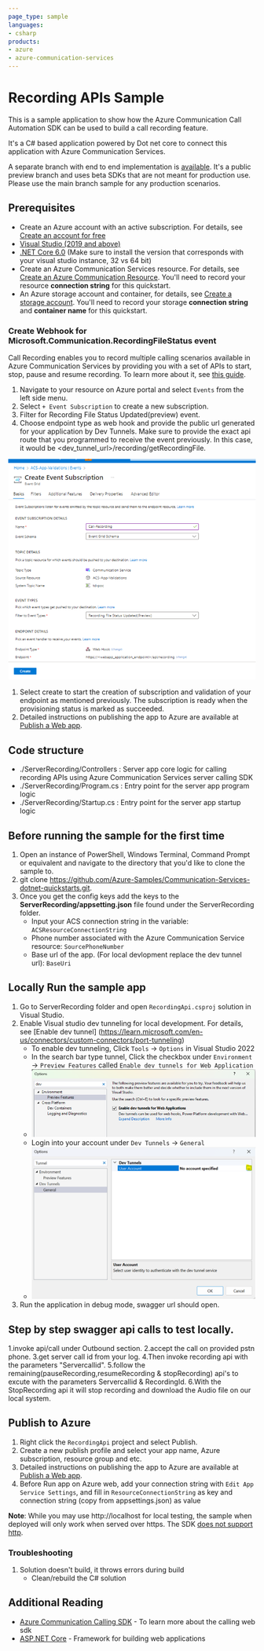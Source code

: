 ```yaml
---
page_type: sample
languages:
- csharp
products:
- azure
- azure-communication-services
---
```


# Recording APIs Sample

This is a sample application to show how the Azure Communication Call Automation SDK can be used to build a call recording feature.

It's a C# based application powered by Dot net core to connect this application with Azure Communication Services.

A separate branch with end to end implementation is [available](https://github.com/Azure-Samples/communication-services-web-calling-hero/tree/public-preview). It's a public preview branch and uses beta SDKs that are not meant for production use. Please use the main branch sample for any production scenarios.

## Prerequisites

- Create an Azure account with an active subscription. For details, see [Create an account for free](https://azure.microsoft.com/free/?WT.mc_id=A261C142F)
- [Visual Studio (2019 and above)](https://visualstudio.microsoft.com/vs/)
- [.NET Core 6.0](https://dotnet.microsoft.com/en-us/download/dotnet/6.0) (Make sure to install the version that corresponds with your visual studio instance, 32 vs 64 bit)
- Create an Azure Communication Services resource. For details, see [Create an Azure Communication Resource](https://docs.microsoft.com/azure/communication-services/quickstarts/create-communication-resource). You'll need to record your resource **connection string** for this quickstart.
- An Azure storage account and container, for details, see [Create a storage account](https://docs.microsoft.com/azure/storage/common/storage-account-create?tabs=azure-portal). You'll need to record your storage **connection string** and **container name** for this quickstart.

### Create Webhook for Microsoft.Communication.RecordingFileStatus event
Call Recording enables you to record multiple calling scenarios available in Azure Communication Services by providing you with a set of APIs to start, stop, pause and resume recording. To learn more about it, see [this guide](https://learn.microsoft.com/en-us/azure/communication-services/concepts/voice-video-calling/call-recording). 
1. Navigate to your resource on Azure portal and select `Events` from the left side menu.
2. Select `+ Event Subscription` to create a new subscription. 
3. Filter for Recording File Status Updated(preview) event. 
4. Choose endpoint type as web hook and provide the public url generated for your application by Dev Tunnels. Make sure to provide the exact api route that you programmed to receive the event previously. In this case, it would be <dev_tunnel_url>/recording/getRecordingFile.

![Event Grid Subscription for Call Recording](./data/EventgridSubscription-CallRecording.png)

1. Select create to start the creation of subscription and validation of your endpoint as mentioned previously. The subscription is ready when the provisioning status is marked as succeeded.
2. Detailed instructions on publishing the app to Azure are available at [Publish a Web app](https://docs.microsoft.com/visualstudio/deployment/quickstart-deploy-to-azure?view=vs-2019).
## Code structure

- ./ServerRecording/Controllers : Server app core logic for calling recording APIs using Azure Communication Services server calling SDK
- ./ServerRecording/Program.cs : Entry point for the server app program logic
- ./ServerRecording/Startup.cs : Entry point for the server app startup logic

## Before running the sample for the first time

1. Open an instance of PowerShell, Windows Terminal, Command Prompt or equivalent and navigate to the directory that you'd like to clone the sample to.
2. git clone https://github.com/Azure-Samples/Communication-Services-dotnet-quickstarts.git.
3. Once you get the config keys add the keys to the **ServerRecording/appsetting.json**  file found under the ServerRecording folder.
	- Input your ACS connection string in the variable: `ACSResourceConnectionString`
	- Phone number associated with the Azure Communication Service resource: `SourcePhoneNumber`
	- Base url of the app. (For local devlopment replace the dev tunnel url): `BaseUri`

## Locally Run the sample app

1. Go to ServerRecording folder and open `RecordingApi.csproj` solution in Visual Studio.
2. Enable Visual studio dev tunneling for local development. For details, see [Enable dev tunnel] (https://learn.microsoft.com/en-us/connectors/custom-connectors/port-tunneling)
	- To enable dev tunneling, Click `Tools` -> `Options` in Visual Studio 2022
	- In the search bar type tunnel, Click the checkbox under `Environment` -> `Preview Features` called `Enable dev tunnels for Web Application`
	- ![EnableDevTunnel](./data/EnableDevTunnel.png) 
	- Login into your account under `Dev Tunnels` -> `General`
	- ![LogInDevTunnel](./data/AddAccountForTunnel.png) 
3. Run the application in debug mode, swagger url should open.

## Step by step swagger api calls to test locally.

1.invoke api/call under Outbound section.
2.accept the call on provided pstn phone.
3.get server call id from your log.
4.Then invoke recording api with the parameters "Servercallid".
5.follow the remaining(pauseRecording,resumeRecording & stopRecording) api's to excute with the parameters Servercallid & RecordingId.
6.With the StopRecording api it will stop recording and download the Audio file on our local system.

## Publish to Azure

1. Right click the `RecordingApi` project and select Publish.
2. Create a new publish profile and select your app name, Azure subscription, resource group and etc.
3. Detailed instructions on publishing the app to Azure are available at [Publish a Web app](https://docs.microsoft.com/visualstudio/deployment/quickstart-deploy-to-azure?view=vs-2019).
4. Before Run app on Azure web, add your connection string with `Edit App Service Settings`, and fill in `ResourceConnectionString` as key and connection string (copy from appsettings.json) as value
 
**Note**: While you may use http://localhost for local testing, the sample when deployed will only work when served over https. The SDK [does not support http](https://docs.microsoft.com/azure/communication-services/concepts/voice-video-calling/calling-sdk-features#user-webrtc-over-https).

### Troubleshooting

1. Solution doesn\'t build, it throws errors during build
	- Clean/rebuild the C# solution

## Additional Reading

- [Azure Communication Calling SDK](https://docs.microsoft.com/azure/communication-services/concepts/voice-video-calling/calling-sdk-features) - To learn more about the calling web sdk
- [ASP.NET Core](https://learn.microsoft.com/en-us/aspnet/core/introduction-to-aspnet-core?view=aspnetcore-6.0) - Framework for building web applications

